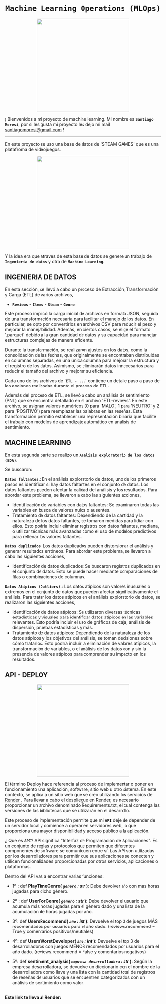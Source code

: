# <h1 align=center>**`Machine Learning Operations (MLOps)`**</h1>


<p align="center">
<img src="https://edimar.com/wp-content/uploads/2021/03/Que-es-Machine-Learning-Industria.jpg"  height=300>
</p>

¡ Bienvenidos a mi proyecto de machine learning. Mi nombre es **`Santiago Moresi`**, por si les gusta mi proyecto les dejo mi mail santiagomoresi@gmail.com !
<hr>


En este proyecto se uso una base de datos de 'STEAM GAMES' que es una platafroma de videojuegos. 




<p align="center">
<img src="https://images.ladbible.com/resize?type=webp&quality=70&width=720&fit=contain&gravity=null&url=https://images.ladbiblegroup.com/v3/assets/bltbc1876152fcd9f07/bltab7a7cd3fa00201f/65083138fa17d27f31096188/steam_(2).png"  height=300>
</p>

Y la idea era que atraves de esta base de datos se genere un trabajo de 
**`Ingenieria de datos`** y otra de **`Machine Learning`**. 


## **INGENIERIA DE DATOS** 
 
En esta sección, se llevó a cabo un proceso de Extracción, Transformación y Carga (ETL) de varios archivos, 
* **`Reviews`** -  **`Items`** - **`Steam`** - **`Genre`**

Este proceso implicó la carga inicial de archivos en formato JSON, seguida de una transformación necesaria para facilitar el manejo de los datos. En particular, se optó por convertirlos en archivos CSV para reducir el peso y mejorar la manejabilidad. Además, en ciertos casos, se elige el formato '.parquet' debido a la gran cantidad de datos y su capacidad para manejar estructuras complejas de manera eficiente.

Durante la transformación, se realizaron ajustes en los datos, como la consolidación de las fechas, que originalmente se encontraban distribuidas en columnas separadas, en una única columna para mejorar la estructura y el registro de los datos. Asimismo, se eliminarán datos innecesarios para reducir el tamaño del archivo y mejorar su eficiencia.

Cada uno de los archivos de  '**`ETL - ...`**' contiene un detalle paso a paso de las acciones realizadas durante el proceso de ETL.

Además del proceso de ETL, se llevó a cabo un análisis de sentimiento (PNL) que se encuentra detallado en el archivo 'ETL-reviews'. En este archivo, se asignan valores numéricos (0 para 'MALO', 1 para 'NEUTRO' y 2 para 'POSITIVO') para reemplazar las palabras en las reseñas. Esta transformación permitió establecer una representación binaria que facilite el trabajo con modelos de aprendizaje automático en análisis de sentimiento. 



## **MACHINE LEARNING**

En esta segunda parte se realizo un **`Analisis exploratorio de los datos (EDA)`**.  

Se buscaron: 
             
**`Datos faltantes`**.: En el análisis exploratorio de datos, uno de los primeros pasos es identificar si hay datos faltantes en el conjunto de datos. Los datos faltantes pueden afectar  la calidad del análisis y los resultados. Para abordar este problema, se llevaron a cabo las siguientes acciones,
        
-  Identificación de variables con datos faltantes: Se examinaron todas las variables en busca de valores nulos o ausentes.
- Tratamiento de datos faltantes: Dependiendo de la cantidad y la naturaleza de los datos faltantes, se tomaron medidas para lidiar con ellos. Esto podría incluir eliminar registros con datos faltantes, mediana, o utilizar técnicas más avanzadas como el uso de modelos predictivos para rellenar los valores faltantes.

             
 **`Datos duplicados`**: Los datos duplicados pueden distorsionar el análisis y generar resultados erróneos. Para abordar este problema, se llevaron a cabo las siguientes acciones,
       
- Identificación de datos duplicados: Se buscaron registros duplicados en el conjunto de datos. Esto se puede hacer mediante comparaciones de filas o combinaciones de columnas.

             
**`Datos Atípicos (Outliers)`**.: Los datos atípicos son valores inusuales o extremos en el conjunto de datos que pueden afectar significativamente el análisis. Para tratar los datos atípicos en el análisis exploratorio de datos, se realizaron las siguientes acciones,
         
- Identificación de datos atípicos: Se utilizaron diversas técnicas estadísticas y visuales para identificar datos atípicos en las variables relevantes. Esto podría incluir el uso de gráficos de caja, análisis de dispersión, pruebas estadísticas y más.
-  Tratamiento de datos atípicos: Dependiendo de la naturaleza de los datos atípicos y los objetivos del análisis, se toman decisiones sobre cómo tratarlos. Esto podría incluir la eliminación de valores atípicos, la transformación de variables, o el análisis de los datos con y sin la presencia de valores atípicos para comprender su impacto en los resultados.
             


## **API - DEPLOY**

<p align="center">
<img src="https://www.cloudcenterandalucia.es/wp-content/uploads/2021/05/Servidor-web_Cloud-Center-Andalucia_Cabecera.png"  height=300>
</p>



El término Deploy hace referencia al proceso de implementar o poner en funcionamiento una aplicación, software, sitio web u otro sistema. En este contexto, se aplica a un sitio web que se creó utilizando los servicios de [Render](https://render.com/docs/free#free-web-services)  . Para llevar a cabo el despliegue en Render, es necesario proporcionar un archivo denominado Requirements.txt, el cual contenga las versiones de las bibliotecas que se utilizarán en el desarrollo.

Este proceso de implementación permite que mi **`API`** deje de depender de un servidor local y comience a operar en servidores web, lo que proporciona una mayor disponibilidad y acceso público a la aplicación.

¿ Que es **`API`**? API significa "Interfaz de Programación de Aplicaciones". Es un conjunto de reglas y protocolos que permiten que diferentes componentes de software se comuniquen entre sí. 
    Las API son utilizadas por los desarrolladores para permitir que sus aplicaciones se conecten y utilicen funcionalidades proporcionadas por otros servicios, aplicaciones o plataformas.

Dentro del API vas a encontrar varias funciones: 
 - 1º  :   def **PlayTimeGenre( *`genero` : str* )**:
    Debe devolver `año` con mas horas jugadas para dicho género.

- 2º :  def **UserForGenre( *`genero` : str* )**:
    Debe devolver el usuario que acumula más horas jugadas para el género dado y una lista de la acumulación de horas jugadas por año.
 
- 3º:  def **UsersRecommend( *`año` : int* )**:
   Devuelve el top 3 de juegos MÁS recomendados por usuarios para el año dado. (reviews.recommend = True y comentarios positivos/neutrales)

- 4º: def **UsersWorstDeveloper( *`año` : int* )**:
   Devuelve el top 3 de desarrolladoras con juegos MENOS recomendados por usuarios para el año dado. (reviews.recommend = False y comentarios negativos)

- 5º: def **sentiment_analysis( *`empresa desarrolladora` : str* )**:
    Según la empresa desarrolladora, se devuelve un diccionario con el nombre de la desarrolladora como llave y una lista con la cantidad total 
    de registros de reseñas de usuarios que se encuentren categorizados con un análisis de sentimiento como valor. 




##
**Este link te lleva al Render:** 

